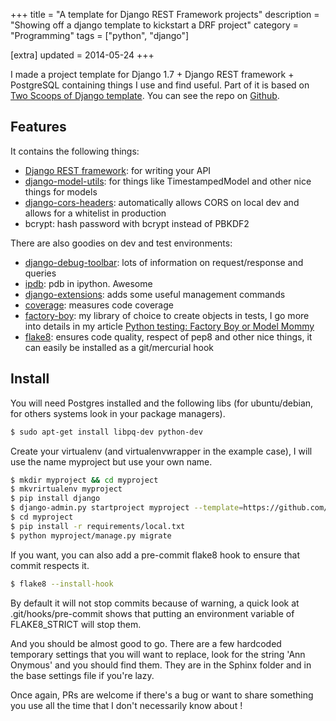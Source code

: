 +++
title = "A template for Django REST Framework projects"
description = "Showing off a django template to kickstart a DRF project"
category = "Programming"
tags = ["python", "django"]

[extra]
updated = 2014-05-24
+++


I made a project template for Django 1.7 + Django REST framework + PostgreSQL containing things I use and find useful.
Part of it is based on [Two Scoops of Django template](https://github.com/twoscoops/django-twoscoops-project).
You can see the repo on [Github](https://github.com/Keats/django-drf-template).

## Features

It contains the following things:

- [Django REST framework](http://www.django-rest-framework.org/): for writing your API
- [django-model-utils](https://django-model-utils.readthedocs.org/en/latest/): for things like TimestampedModel and other nice things for models
- [django-cors-headers](https://github.com/ottoyiu/django-cors-headers): automatically allows CORS on local dev and allows for a whitelist in production
- bcrypt: hash password with bcrypt instead of PBKDF2

There are also goodies on dev and test environments:

- [django-debug-toolbar](https://github.com/django-debug-toolbar/django-debug-toolbar): lots of information on request/response and queries
- [ipdb](https://pypi.python.org/pypi/ipdb): pdb in ipython. Awesome
- [django-extensions](https://github.com/django-extensions/django-extensions): adds some useful management commands
- [coverage](http://nedbatchelder.com/code/coverage/): measures code coverage
- [factory-boy](https://factoryboy.readthedocs.org/en/latest/): my library of choice to create objects in tests, I go more into details in my article [Python testing: Factory Boy or Model Mommy](@/blog/2014-04-05_factory-boy-or-model-mommy.md)
- [flake8](https://flake8.readthedocs.org): ensures code quality, respect of pep8 and other nice things, it can easily be installed as a git/mercurial hook

## Install
You will need Postgres installed and the following libs (for ubuntu/debian, for others systems look in your package managers).

```bash
$ sudo apt-get install libpq-dev python-dev
```

Create your virtualenv (and virtualenvwrapper in the example case), I will use the name myproject but use your own name.

```bash
$ mkdir myproject && cd myproject
$ mkvrirtualenv myproject
$ pip install django
$ django-admin.py startproject myproject --template=https://github.com/Keats/django-drf-template/archive/master.zip
$ cd myproject
$ pip install -r requirements/local.txt
$ python myproject/manage.py migrate
```

If you want, you can also add a pre-commit flake8 hook to ensure that commit respects it.

```bash
$ flake8 --install-hook
```

By default it will not stop commits because of warning, a quick look at .git/hooks/pre-commit shows that putting an environment variable of FLAKE8_STRICT will stop them.

And you should be almost good to go.
There are a few hardcoded temporary settings that you will want to replace, look for the string 'Ann Onymous' and you should find them.
They are in the Sphinx folder and in the base settings file if you're lazy.

Once again, PRs are welcome if there's a bug or want to share something you use all the time that I don't necessarily know about !
